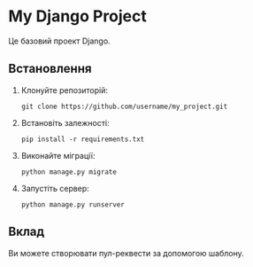 
# My Django Project

Це базовий проект Django.

## Встановлення

1. Клонуйте репозиторій:
   ```
   git clone https://github.com/username/my_project.git
   ```

2. Встановіть залежності:
   ```
   pip install -r requirements.txt
   ```

3. Виконайте міграції:
   ```
   python manage.py migrate
   ```

4. Запустіть сервер:
   ```
   python manage.py runserver
   ```

## Вклад
Ви можете створювати пул-реквести за допомогою шаблону.

